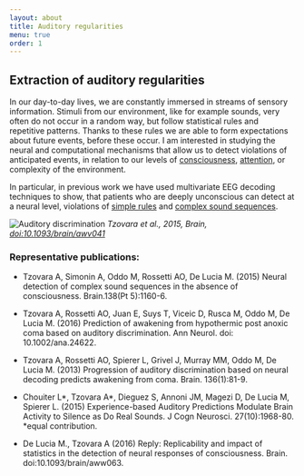 ```yaml
---
layout: about
title: Auditory regularities
menu: true
order: 1
---
```

## Extraction of auditory regularities

In our day-to-day lives, we are constantly immersed in streams of sensory information. Stimuli from our environment, like for example sounds, very often do not occur in a random way, but follow statistical rules and repetitive patterns. Thanks to these rules we are able to form expectations about future events, before these occur. I am interested in studying the neural and computational mechanisms that allow us to detect violations of anticipated events, in relation to our levels of [consciousness](https://academic.oup.com/brain/article/138/5/1160/406045/Neural-detection-of-complex-sound-sequences-in-the), [attention](http://www.mitpressjournals.org/doi/abs/10.1162/jocn_a_00835?journalCode=jocn), or complexity of the environment.

In particular, in previous work we have used multivariate EEG decoding techniques to show, that patients who are deeply unconscious can detect at a neural level, violations of [simple rules](https://academic.oup.com/brain/article/136/1/81/430538/Progression-of-auditory-discrimination-based-on) and [complex sound sequences](https://academic.oup.com/brain/article/138/5/1160/406045/Neural-detection-of-complex-sound-sequences-in-the).

![Auditory discrimination](https://oup.silverchair-cdn.com/oup/backfile/Content_public/Journal/brain/138/5/10.1093_brain_awv041/3/awv041f2p.jpeg?Expires=1501793210&Signature=dIoqocv9ql8DBFOrZwQn5MxzA2G5a0Ut4mPgwRJmLbNov3bz5egaN8GfuFBihNWV7vXtb714CCivUGchMgeSedH0f-Mbctihg4-dr9JXuH1GW~SLZw50ZFMAKSPkQyTAHOx81lVmcLBarvAD6RdDaxTzgsTpB6fqi9RxHWcCJ5rOPqIaGlf0Q0CAq9rCwPgAiseQxK3Hu5xmdmYiIjOjUD4BlQVowDYFdvQsKlZpSkNyJV8LnwvdyyjknW7PCKF4xw~HIBEI7y6rplnlDDPbdf4xbnf1Hwmd1nt4fjhaIh6DDqUe05M2tTW0LR81uotVLpT0M1vDqlWTF4YSXzF0KA__&Key-Pair-Id=APKAIUCZBIA4LVPAVW3Q)
*Tzovara et al., 2015, Brain, [doi:10.1093/brain/awv041](https://doi.org/10.1093/brain/awv041)*

### Representative publications:

* Tzovara A, Simonin A, Oddo M, Rossetti AO, De Lucia M. (2015) Neural detection of complex sound sequences in the absence of consciousness. Brain.138(Pt 5):1160-6.

* Tzovara A, Rossetti AO, Juan E, Suys T, Viceic D, Rusca M, Oddo M, De Lucia M. (2016) Prediction of awakening from hypothermic post anoxic coma based on auditory discrimination. Ann Neurol. doi: 10.1002/ana.24622.

* Tzovara A, Rossetti AO, Spierer L, Grivel J, Murray MM, Oddo M, De Lucia M. (2013) Progression of auditory discrimination based on neural decoding predicts awakening from coma. Brain. 136(1):81-9.

* Chouiter L*, Tzovara A*, Dieguez S, Annoni JM, Magezi D, De Lucia M, Spierer L. (2015) Experience-based Auditory Predictions Modulate Brain Activity to Silence as Do Real Sounds. J Cogn Neurosci. 27(10):1968-80. *equal contribution.

* De Lucia M., Tzovara A (2016) Reply: Replicability and impact of statistics in the detection of neural responses of consciousness. Brain. doi:10.1093/brain/aww063.




